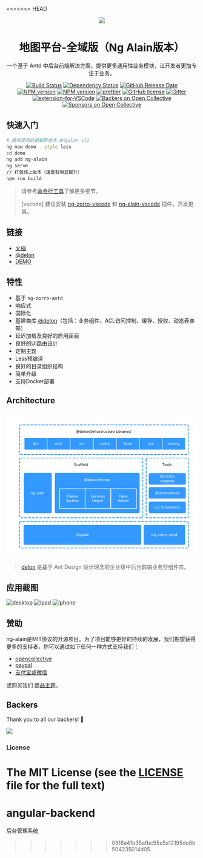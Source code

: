 <<<<<<< HEAD
<p align="center">
  <a href="https://ng-alain.com">
    <img width="100" src="https://ng-alain.com/assets/img/logo-color.svg">
  </a>
</p>

<h1 align="center">
地图平台-全域版（Ng Alain版本）
</h1>

<div align="center">

  一个基于 Antd 中后台前端解决方案，提供更多通用性业务模块，让开发者更加专注于业务。

  [![Build Status](https://travis-ci.org/ng-alain/ng-alain.svg?branch=master)](https://travis-ci.org/ng-alain/ng-alain)
  [![Dependency Status](https://david-dm.org/ng-alain/ng-alain/status.svg)](https://david-dm.org/ng-alain/ng-alain)
  [![GitHub Release Date](https://img.shields.io/github/release-date/ng-alain/ng-alain.svg?style=flat-square)](https://github.com/ng-alain/ng-alain/releases)
  [![NPM version](https://img.shields.io/npm/v/ng-alain.svg)](https://www.npmjs.com/package/ng-alain)
  [![NPM version](https://img.shields.io/npm/v/ng-alain/next.svg)](https://www.npmjs.com/package/ng-alain)
  [![prettier](https://img.shields.io/badge/code_style-prettier-ff69b4.svg?style=flat-square)](https://prettier.io/)
  [![GitHub license](https://img.shields.io/github/license/mashape/apistatus.svg?style=flat-square)](https://github.com/ng-alain/ng-alain/blob/master/LICENSE)
  [![Gitter](https://img.shields.io/gitter/room/ng-alain/ng-alain.svg?style=flat-square)](https://gitter.im/ng-alain/ng-alain)
  [![extension-for-VSCode](https://img.shields.io/badge/extension%20for-VSCode-blue.svg?style=flat-square)](https://marketplace.visualstudio.com/items?itemName=cipchk.ng-alain-vscode)
  [![Backers on Open Collective](https://opencollective.com/ng-alain/backers/badge.svg)](#backers) 
  [![Sponsors on Open Collective](https://opencollective.com/ng-alain/sponsors/badge.svg)](#sponsors) 

</div>


## 快速入门

```bash
# 确保使用的是最新版本 Angular cli
ng new demo --style less
cd demo
ng add ng-alain
ng serve
// 打包线上版本（速度有明显提升）
npm run build
```

> 请参考[命令行工具](https://ng-alain.com/cli)了解更多细节。
>
> [vscode] 建议安装 [ng-zorro-vscode](https://marketplace.visualstudio.com/items?itemName=cipchk.ng-zorro-vscode) 和 [ng-alain-vscode](https://marketplace.visualstudio.com/items?itemName=cipchk.ng-alain-vscode) 插件，开发更爽。


## 链接

+ [文档](https://ng-alain.com)
+ [@delon](https://github.com/ng-alain/delon)
+ [DEMO](https://ng-alain.github.io/ng-alain/)

## 特性

+ 基于 `ng-zorro-antd`
+ 响应式
+ 国际化
+ 基建类库 [@delon](https://github.com/ng-alain/delon)（包括：业务组件、ACL访问控制、缓存、授权、动态表单等）
+ 延迟加载及良好的启用画面
+ 良好的UI路由设计
+ 定制主题
+ Less预编译
+ 良好的目录组织结构
+ 简单升级
+ 支持Docker部署

## Architecture

![Architecture](https://raw.githubusercontent.com/ng-alain/delon/master/_screenshot/architecture.png)

> [delon](https://github.com/ng-alain/delon) 是基于 Ant Design 设计理念的企业级中后台前端业务型组件库。

## 应用截图

![desktop](https://raw.githubusercontent.com/ng-alain/delon/master/_screenshot/desktop.png)
![ipad](https://raw.githubusercontent.com/ng-alain/delon/master/_screenshot/ipad.png)
![iphone](https://raw.githubusercontent.com/ng-alain/delon/master/_screenshot/iphone.png)

## 赞助

ng-alain是MIT协议的开源项目。为了项目能够更好的持续的发展，我们期望获得更多的支持者，你可以通过如下任何一种方式支持我们：

- [opencollective](https://opencollective.com/ng-alain)
- [paypal](https://www.paypal.me/cipchk)
- [支付宝或微信](https://ng-alain.com/assets/donate.png)

或购买我们 [商品主题](https://e.ng-alain.com/)。

## Backers

Thank you to all our backers! 🙏

<a href="https://opencollective.com/ng-alain#backers" target="_blank"><img src="https://opencollective.com/ng-alain/backers.svg?width=890"></a>

### License

The MIT License (see the [LICENSE](https://github.com/ng-alain/ng-alain/blob/master/LICENSE) file for the full text)
=======
# angular-backend
后台管理系统
>>>>>>> 08f6a41b35afbc95e5a12195de8b504235014d05
